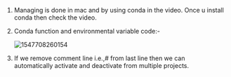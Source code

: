 1. Managing is done in mac and by using conda in the video. Once u install conda then check the video.

2. Conda function and environmental variable code:-

   ![1547708260154](https://github.com/adityakuppa26/Python-Notes/blob/lalith_notes/images/1547708260154.png)

3. If we remove comment line i.e.,# from last line then we can automatically activate and deactivate from multiple projects<!--check video-->.
